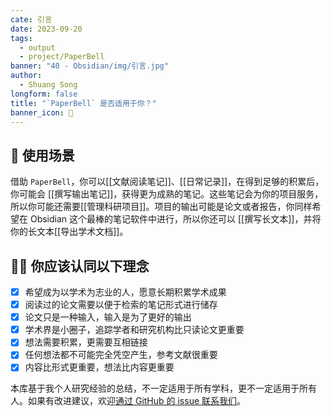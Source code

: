 ```yaml
---
cate: 引言
date: 2023-09-20
tags:
  - output
  - project/PaperBell
banner: "40 - Obsidian/img/引言.jpg"
author:
  - Shuang Song
longform: false
title: "`PaperBell` 是否适用于你？"
banner_icon: 🤔
---
```


## 🧪 使用场景

借助 `PaperBell`，你可以[[文献阅读笔记]]、[[日常记录]]，在得到足够的积累后，你可能会 [[撰写输出笔记]]，获得更为成熟的笔记。这些笔记会为你的项目服务，所以你可能还需要[[管理科研项目]]。项目的输出可能是论文或者报告，你同样希望在 Obsidian 这个最棒的笔记软件中进行，所以你还可以 [[撰写长文本]]，并将你的长文本[[导出学术文档]]。

## 🧑‍🎓 你应该认同以下理念

- [x] 希望成为以学术为志业的人，愿意长期积累学术成果
- [x] 阅读过的论文需要以便于检索的笔记形式进行储存
- [x] 论文只是一种输入，输入是为了更好的输出
- [x] 学术界是小圈子，追踪学者和研究机构比只读论文更重要
- [x] 想法需要积累，更需要互相链接
- [x] 任何想法都不可能完全凭空产生，参考文献很重要
- [x] 内容比形式更重要，想法比内容更重要

本库基于我个人研究经验的总结，不一定适用于所有学科，更不一定适用于所有人。如果有改进建议，欢迎[通过 GitHub 的 issue 联系我们](https://github.com/PaperBell-Org/Obsidian-PaperBell/issues)。
